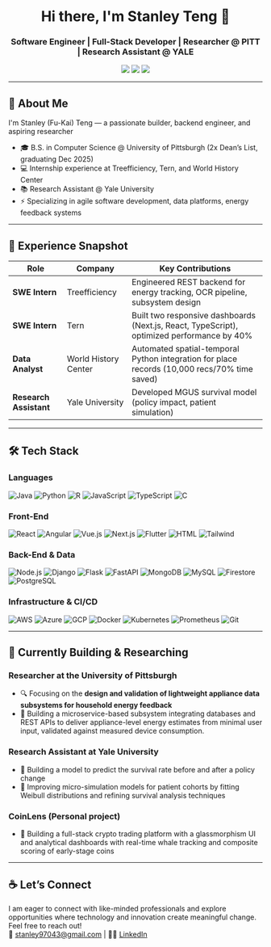 <h1 align="center">Hi there, I'm Stanley Teng 👋</h1>
<h3 align="center">Software Engineer | Full-Stack Developer | Researcher @ PITT | Research Assistant @ YALE</h3>

<p align="center">
  <a href="https://www.linkedin.com/in/stanley-teng/"><img src="https://img.shields.io/badge/LinkedIn-Stanley%20Teng-blue?style=flat&logo=linkedin" /></a>
  <a href="https://drive.google.com/file/d/1t6RpjhHGDfwy7yBXRIeE-sDzJdNW0jEJ/view?usp=sharing"><img src="https://img.shields.io/badge/Resume-Stanley%20Teng-green?style=flat&logo=google-drive&logoColor=white" /></a>
  <a href="mailto:stanley97043@gmail.com"><img src="https://img.shields.io/badge/Gmail-stanley97043@gmail.com-D14836?style=flat&logo=gmail&logoColor=white" /></a>
</p>

---

## 🧠 About Me

I'm Stanley (Fu-Kai) Teng — a passionate builder, backend engineer, and aspiring researcher
- 🎓 B.S. in Computer Science @ University of Pittsburgh (2x Dean’s List, graduating Dec 2025)
- 💻 Internship experience at Treefficiency, Tern, and World History Center
- 📚 Research Assistant @ Yale University
- ⚡ Specializing in agile software development, data platforms, energy feedback systems

---

## 💼 Experience Snapshot

| Role | Company | Key Contributions |
|------|-----------|---------------|
| **SWE Intern** | Treefficiency | Engineered REST backend for energy tracking, OCR pipeline, subsystem design |
| **SWE Intern** | Tern | Built two responsive dashboards (Next.js, React, TypeScript), optimized performance by 40% |
| **Data Analyst** | World History Center | Automated spatial-temporal Python integration for place records (10,000 recs/70% time saved) |
| **Research Assistant** | Yale University | Developed MGUS survival model (policy impact, patient simulation) |

---

## 🛠️ Tech Stack

### Languages
![Java](https://img.shields.io/badge/Java-007396?style=for-the-badge&logo=java&logoColor=white)
![Python](https://img.shields.io/badge/Python-3776AB?style=for-the-badge&logo=python&logoColor=white)
![R](https://img.shields.io/badge/R-276DC3?style=for-the-badge&logo=r&logoColor=white)
![JavaScript](https://img.shields.io/badge/JavaScript-F7DF1E?style=for-the-badge&logo=javascript&logoColor=black)
![TypeScript](https://img.shields.io/badge/TypeScript-007ACC?style=for-the-badge&logo=typescript&logoColor=white)
![C](https://img.shields.io/badge/C-00599C?style=for-the-badge&logo=c&logoColor=white)

### Front-End
![React](https://img.shields.io/badge/React-61DAFB?style=for-the-badge&logo=react&logoColor=black)
![Angular](https://img.shields.io/badge/Angular-DD0031?style=for-the-badge&logo=angular&logoColor=white)
![Vue.js](https://img.shields.io/badge/Vue.js-4FC08D?style=for-the-badge&logo=vue.js&logoColor=white)
![Next.js](https://img.shields.io/badge/Next.js-000000?style=for-the-badge&logo=nextdotjs&logoColor=white)
![Flutter](https://img.shields.io/badge/Flutter-02569B?style=for-the-badge&logo=flutter&logoColor=white)
![HTML](https://img.shields.io/badge/HTML-E34F26?style=for-the-badge&logo=html5&logoColor=white)
![Tailwind](https://img.shields.io/badge/TailwindCSS-38B2AC?style=for-the-badge&logo=tailwindcss&logoColor=white)

### Back-End & Data
![Node.js](https://img.shields.io/badge/Node.js-339933?style=for-the-badge&logo=nodedotjs&logoColor=white)
![Django](https://img.shields.io/badge/Django-092E20?style=for-the-badge&logo=django&logoColor=white)
![Flask](https://img.shields.io/badge/Flask-000000?style=for-the-badge&logo=flask&logoColor=white)
![FastAPI](https://img.shields.io/badge/FastAPI-009688?style=for-the-badge&logo=fastapi&logoColor=white)
![MongoDB](https://img.shields.io/badge/MongoDB-47A248?style=for-the-badge&logo=mongodb&logoColor=white)
![MySQL](https://img.shields.io/badge/MySQL-4479A1?style=for-the-badge&logo=mysql&logoColor=white)
![Firestore](https://img.shields.io/badge/Firestore-FFCA28?style=for-the-badge&logo=google-firebase&logoColor=white)
![PostgreSQL](https://img.shields.io/badge/PostgreSQL-336791?style=for-the-badge&logo=postgresql&logoColor=white)

### Infrastructure & CI/CD
![AWS](https://img.shields.io/badge/AWS-232F3E?style=for-the-badge&logo=amazonaws&logoColor=white)
![Azure](https://img.shields.io/badge/Azure-0078D4?style=for-the-badge&logo=microsoftazure&logoColor=white)
![GCP](https://img.shields.io/badge/GCP-4285F4?style=for-the-badge&logo=googlecloud&logoColor=white)
![Docker](https://img.shields.io/badge/Docker-2496ED?style=for-the-badge&logo=docker&logoColor=white)
![Kubernetes](https://img.shields.io/badge/Kubernetes-326CE5?style=for-the-badge&logo=kubernetes&logoColor=white)
![Prometheus](https://img.shields.io/badge/Prometheus-E6522C?style=for-the-badge&logo=prometheus&logoColor=white)
![Git](https://img.shields.io/badge/Git-F05032?style=for-the-badge&logo=git&logoColor=white)

---

## 🔬 Currently Building & Researching
### Researcher at the University of Pittsburgh
- 🔍 Focusing on the **design and validation of lightweight appliance data subsystems for household energy feedback**
- 🔨 Building a microservice-based subsystem integrating databases and REST APIs to deliver appliance-level energy estimates from minimal user input, validated against measured device consumption.

### Research Assistant at Yale University
- 🔨 Building a model to predict the survival rate before and after a policy change
- 🚀 Improving micro-simulation models for patient cohorts by fitting Weibull distributions and refining survival analysis techniques

### CoinLens (Personal project)
- 🔨 Building a full-stack crypto trading platform with a glassmorphism UI and analytical dashboards with real-time whale tracking and composite scoring of early-stage coins

---

## ☕ Let’s Connect

I am eager to connect with like-minded professionals and explore opportunities where technology and innovation create meaningful change. Feel free to reach out!  
📩 [stanley97043@gmail.com](mailto:stanley97043@gmail.com) | 💁‍♂️ [LinkedIn](www.linkedin.com/in/stanley-teng)
